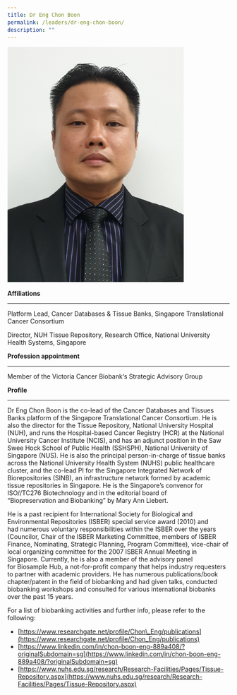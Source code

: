 ```yaml
---
title: Dr Eng Chon Boon
permalink: /leaders/dr-eng-chon-boon/
description: ""
---
```

<img style="width:400px" src="/images/Leaders/dr-eng-chon-boon.png">

**Affiliations**

* * *

Platform Lead, Cancer Databases &amp; Tissue Banks, Singapore Translational Cancer Consortium&nbsp;

Director, NUH Tissue Repository, Research Office, National University Health Systems, Singapore&nbsp;&nbsp;&nbsp;

**Profession appointment**&nbsp;&nbsp;

* * *

Member of the&nbsp;Victoria Cancer&nbsp;Biobank‘s Strategic Advisory Group&nbsp;

**Profile**&nbsp;

* * *

Dr Eng Chon Boon is the co-lead of the Cancer Databases and Tissues Banks platform of the Singapore Translational Cancer Consortium. He is also the director for the Tissue Repository, National University Hospital (NUH), and runs the Hospital-based Cancer Registry (HCR) at the National University Cancer Institute (NCIS), and&nbsp;has an adjunct position in the Saw Swee Hock School of Public Health (SSHSPH), National University of Singapore (NUS). He is also the principal person-in-charge of tissue banks across the National University Health System (NUHS) public healthcare cluster, and the co-lead PI for the Singapore Integrated Network of Biorepositories (SINB), an infrastructure network formed by academic tissue repositories in Singapore. He is the Singapore’s convenor for ISO//TC276 Biotechnology and in the editorial board of “Biopreservation&nbsp;and Biobanking” by Mary Ann Liebert.&nbsp;

He is a past recipient for International Society for Biological and Environmental Repositories (ISBER) special service award (2010) and had&nbsp;numerous&nbsp;voluntary responsibilities within the ISBER over the years (Councilor, Chair of the ISBER Marketing Committee, members of ISBER Finance, Nominating, Strategic Planning, Program Committee), vice-chair of local organizing committee for the 2007 ISBER Annual Meeting in Singapore. Currently, he is also a member of the advisory panel for&nbsp;Biosample&nbsp;Hub, a not-for-profit company that helps industry requesters to partner with academic providers. He has&nbsp;numerous&nbsp;publications/book chapter/patent in the field of biobanking and had given talks, conducted biobanking workshops and consulted for various international biobanks over the past 15 years.&nbsp;

For a list of biobanking activities and further info, please refer to the following:&nbsp;

*   [https://www.researchgate.net/profile/Chon\_Eng/publications](https://www.researchgate.net/profile/Chon_Eng/publications)&nbsp;
*   [https://www.linkedin.com/in/chon-boon-eng-889a408/?originalSubdomain=sg](https://www.linkedin.com/in/chon-boon-eng-889a408/?originalSubdomain=sg)&nbsp;
*   [https://www.nuhs.edu.sg/research/Research-Facilities/Pages/Tissue-Repository.aspx](https://www.nuhs.edu.sg/research/Research-Facilities/Pages/Tissue-Repository.aspx)